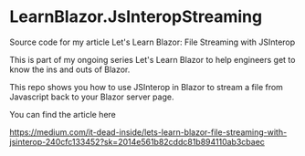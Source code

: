 # LearnBlazor.JsInteropStreaming

Source code for my article Let's Learn Blazor: File Streaming with JSInterop

This is part of my ongoing series Let's Learn Blazor to help engineers get to know the ins and outs of Blazor.

This repo shows you how to use JSInterop in Blazor to stream a file from Javascript back to your Blazor server page.

You can find the article here

https://medium.com/it-dead-inside/lets-learn-blazor-file-streaming-with-jsinterop-240cfc133452?sk=2014e561b82cddc81b894110ab3cbaec
